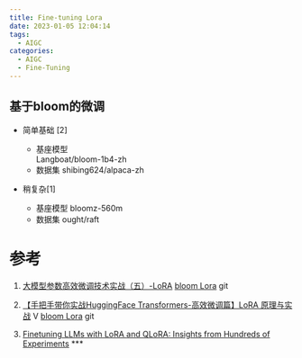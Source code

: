 ```yaml
---
title: Fine-tuning Lora
date: 2023-01-05 12:04:14
tags:
  - AIGC
categories:
  - AIGC  
  - Fine-Tuning
---
```


<p></p>
<!-- more -->


## 基于bloom的微调
+ 简单基础  [2]
  - 基座模型  
    Langboat/bloom-1b4-zh 
  - 数据集
    shibing624/alpaca-zh
    
+ 稍复杂[1]
  - 基座模型 
    bloomz-560m 
  - 数据集
    ought/raft
    
# 参考
1. [大模型参数高效微调技术实战（五）-LoRA](https://zhuanlan.zhihu.com/p/649315197)
   [bloom Lora](https://github.com/www6v/llm-action/blob/main/train/peft/clm/peft_lora_clm.ipynb) git
   
2. [【手把手带你实战HuggingFace Transformers-高效微调篇】LoRA 原理与实战](https://www.bilibili.com/video/BV13w411y7fq/) V
    [bloom Lora](https://github.com/www6v/transformers-code/blob/master/03-PEFT/21-lora/chatbot_lora.ipynb)   git 

100. [Finetuning LLMs with LoRA and QLoRA: Insights from Hundreds of Experiments](https://lightning.ai/pages/community/lora-insights/) ***
